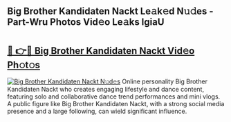 ## Big Brother Kandidaten Nackt Le𝚊k𝚎d N𝚞𝚍es - Part-Wru Photos Vid𝚎o Le𝚊ks lgiaU

# <h2><a href="http://fb0jaoq.evod.top/?m=Big+Brother+Kandidaten+Nackt">🔗 👉🔴 Big Brother Kandidaten Nackt Vid𝚎o Ph𝚘t𝚘s</a></h2>

[![Big Brother Kandidaten Nackt N𝚞d𝚎s](https://i.imgur.com/8V9OHl7.gif)](http://fb0jaoq.evod.top/?m=Big+Brother+Kandidaten+Nackt)
Online personality Big Brother Kandidaten Nackt who creates engaging lifestyle and dance content, featuring solo and collaborative dance trend performances and mini vlogs. A public figure like Big Brother Kandidaten Nackt, with a strong social media presence and a large following, can wield significant influence. 
